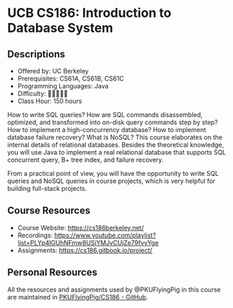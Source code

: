 # UCB CS186: Introduction to Database System

## Descriptions

- Offered by: UC Berkeley
- Prerequisites: CS61A, CS61B, CS61C
- Programming Languages: Java
- Difficulty: 🌟🌟🌟🌟🌟
- Class Hour: 150 hours

How to write SQL queries? How are SQL commands disassembled, optimized, and transformed into on-disk query commands step by step? How to implement a high-concurrency database? How to implement database failure recovery? What is NoSQL? This course elaborates on the internal details of relational databases. Besides the theoretical knowledge, you will use Java to implement a real relational database that supports SQL concurrent query, B+ tree index, and failure recovery.

From a practical point of view, you will have the opportunity to write SQL queries and NoSQL queries in course projects, which is very helpful for building full-stack projects.

## Course Resources

- Course Website: <https://cs186berkeley.net/>
- Recordings: <https://www.youtube.com/playlist?list=PLYp4IGUhNFmw8USiYMJvCUjZe79fvyYge>
- Assignments: <https://cs186.gitbook.io/project/>

## Personal Resources

All the resources and assignments used by @PKUFlyingPig in this course are maintained in [PKUFlyingPig/CS186 - GitHub](https://github.com/PKUFlyingPig/CS186).
